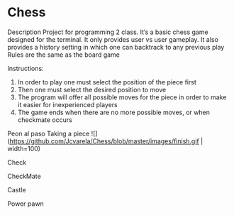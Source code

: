 # Chess


Description
  Project for programming 2 class.
  It’s a basic chess game designed for the terminal.
  It only provides user vs user gameplay.
  It also provides a history setting in which one can backtrack to any previous play
  Rules are the same as the board game
  
  
 Instructions:
  1. In order to play one must select the position of the piece first
  2. Then one must select the desired position to move
  3. The program will offer all possible moves for the piece in order to make it easier for inexperienced players 
  4. The game ends when there are no more possible moves, or when checkmate occurs
  
 Peon al paso
 Taking a piece
 ![](https://github.com/Jcvarela/Chess/blob/master/images/finish.gif | width=100)
 
 Check
 
 CheckMate
 
 Castle
 
 Power pawn
